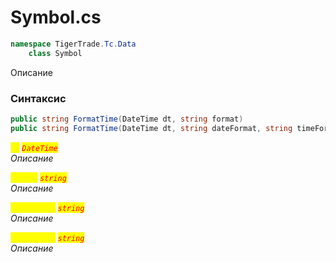 
# Symbol.cs
```csharp
namespace TigerTrade.Tc.Data  
    class Symbol
```

Описание

### Синтаксис
```csharp
public string FormatTime(DateTime dt, string format)
public string FormatTime(DateTime dt, string dateFormat, string timeFormat)
```

<mark style="color:yellow;">`dt`</mark> <mark style="color:red;">*`DateTime`*</mark>  
 *Описание*  
  
<mark style="color:yellow;">`format`</mark> <mark style="color:red;">*`string`*</mark>  
 *Описание*  
  
<mark style="color:yellow;">`dateFormat`</mark> <mark style="color:red;">*`string`*</mark>  
 *Описание*  
  
<mark style="color:yellow;">`timeFormat`</mark> <mark style="color:red;">*`string`*</mark>  
 *Описание*  
  

                    
                    